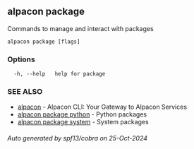 ## alpacon package

Commands to manage and interact with packages

```
alpacon package [flags]
```

### Options

```
  -h, --help   help for package
```

### SEE ALSO

* [alpacon](alpacon.md)	 - Alpacon CLI: Your Gateway to Alpacon Services
* [alpacon package python](alpacon_package_python.md)	 - Python packages
* [alpacon package system](alpacon_package_system.md)	 - System packages

###### Auto generated by spf13/cobra on 25-Oct-2024
